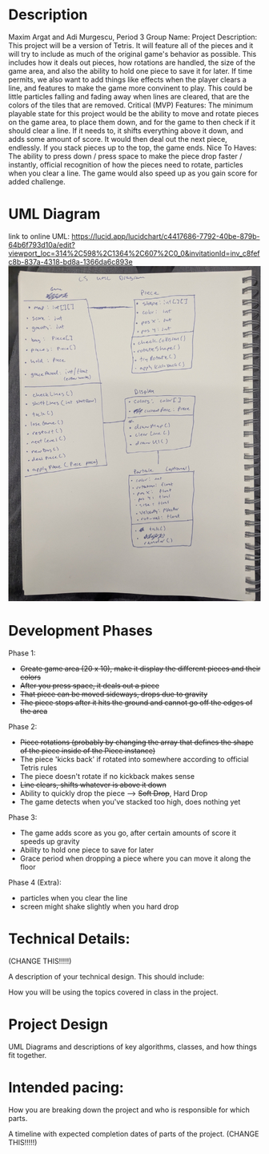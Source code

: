 # Description

Maxim Argat and Adi Murgescu, Period 3
Group Name:
Project Description: This project will be a version of Tetris. It will feature all of the pieces and it will try to include as much of the original game's behavior as possible. This includes how it deals out pieces, how rotations are handled, the size of the game area, and also the ability to hold one piece to save it for later. If time permits, we also want to add things like effects when the player clears a line, and features to make the game more convinent to play. This could be little particles falling and fading away when lines are cleared, that are the colors of the tiles that are removed.
Critical (MVP) Features: The minimum playable state for this project would be the ability to move and rotate pieces on the game area, to place them down, and for the game to then check if it should clear a line. If it needs to, it shifts everything above it down, and adds some amount of score. It would then deal out the next piece, endlessly. If you stack pieces up to the top, the game ends.
Nice To Haves: The ability to press down / press space to make the piece drop faster / instantly, official recognition of how the pieces need to rotate, particles when you clear a line. The game would also speed up as you gain score for added challenge.

# UML Diagram

link to online UML: https://lucid.app/lucidchart/c4417686-7792-40be-879b-64b6f793d10a/edit?viewport_loc=314%2C598%2C1364%2C607%2C0_0&invitationId=inv_c8fefc8b-837a-4318-bd8a-1366da6c893e
![Alt text](Diagram1.jpg?raw=true "Diagram of UML" ) 

# Development Phases

Phase 1:
- ~~Create game area (20 x 10), make it display the different pieces and their colors~~
- ~~After you press space, it deals out a piece~~
- ~~That piece can be moved sideways, drops due to gravity~~
- ~~The piece stops after it hits the ground and cannot go off the edges of the area~~

Phase 2:
- ~~Piece rotations (probably by changing the array that defines the shape of the piece inside of the Piece instance)~~
- The piece 'kicks back' if rotated into somewhere according to official Tetris rules
- The piece doesn't rotate if no kickback makes sense
- ~~Line clears, shifts whatever is above it down~~
- Ability to quickly drop the piece --> ~~Soft Drop~~, Hard Drop
- The game detects when you've stacked too high, does nothing yet

Phase 3:
- The game adds score as you go, after certain amounts of score it speeds up gravity
- Ability to hold one piece to save for later
- Grace period when dropping a piece where you can move it along the floor

Phase 4 (Extra):
- particles when you clear the line
- screen might shake slightly when you hard drop

# Technical Details:

(CHANGE THIS!!!!!)

A description of your technical design. This should include: 
   
How you will be using the topics covered in class in the project.
     
# Project Design

UML Diagrams and descriptions of key algorithms, classes, and how things fit together.
    
# Intended pacing:

How you are breaking down the project and who is responsible for which parts.

A timeline with expected completion dates of parts of the project. (CHANGE THIS!!!!!)
